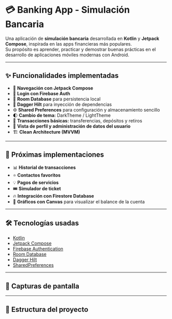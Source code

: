 # 💳 Banking App - Simulación Bancaria

Una aplicación de **simulación bancaria** desarrollada en **Kotlin** y **Jetpack Compose**, inspirada en las apps financieras más populares.  
Su propósito es aprender, practicar y demostrar buenas prácticas en el desarrollo de aplicaciones móviles modernas con Android.

---

## ✨ Funcionalidades implementadas

- 📱 **Navegación con Jetpack Compose**
- 🔑 **Login con Firebase Auth**
- 💾 **Room Database** para persistencia local
- 💉 **Dagger Hilt** para inyección de dependencias
- ⚙️ **Shared Preferences** para configuración y almacenamiento sencillo
- 🌓 **Cambio de tema:** DarkTheme / LightTheme
- 💸 **Transacciones básicas:** transferencias, depósitos y retiros
- 👤 **Vista de perfil y administración de datos del usuario**
- 🏗 **Clean Architecture (MVVM)**

---

## 🚧 Próximas implementaciones

- 📊 **Historial de transacciones**
- ⭐ **Contactos favoritos**
- 💡 **Pagos de servicios**
- 🎟 **Simulador de ticket**
- 🔥 **Integración con Firestore Database**
- 🎨 **Gráficos con Canvas** para visualizar el balance de la cuenta

---

## 🛠️ Tecnologías usadas

- [Kotlin](https://kotlinlang.org/)  
- [Jetpack Compose](https://developer.android.com/jetpack/compose)  
- [Firebase Authentication](https://firebase.google.com/docs/auth)  
- [Room Database](https://developer.android.com/training/data-storage/room)  
- [Dagger Hilt](https://developer.android.com/training/dependency-injection/hilt-android)  
- [SharedPreferences](https://developer.android.com/training/data-storage/shared-preferences)

---

## 📸 Capturas de pantalla

---

## 📂 Estructura del proyecto

